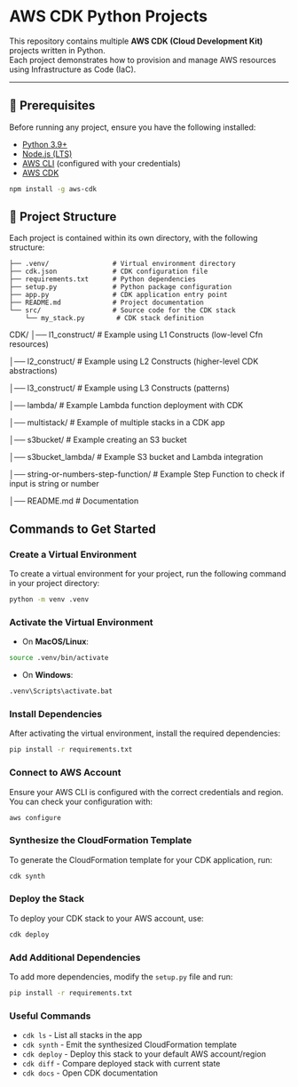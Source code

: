 # AWS CDK Python Projects

This repository contains multiple **AWS CDK (Cloud Development Kit)** projects written in Python.  
Each project demonstrates how to provision and manage AWS resources using Infrastructure as Code (IaC).

---

## 📌 Prerequisites

Before running any project, ensure you have the following installed:

- [Python 3.9+](https://www.python.org/downloads/)
- [Node.js (LTS)](https://nodejs.org/en/download/)
- [AWS CLI](https://docs.aws.amazon.com/cli/latest/userguide/getting-started-install.html) (configured with your credentials)
- [AWS CDK](https://docs.aws.amazon.com/cdk/v2/guide/getting_started.html)

```bash
npm install -g aws-cdk
```

## 📂 Project Structure
Each project is contained within its own directory, with the following structure:

```project_name/
├── .venv/                # Virtual environment directory   
├── cdk.json              # CDK configuration file
├── requirements.txt      # Python dependencies
├── setup.py              # Python package configuration
├── app.py                # CDK application entry point
├── README.md             # Project documentation
└── src/                  # Source code for the CDK stack
    └── my_stack.py        # CDK stack definition
```

CDK/
│── l1_construct/ # Example using L1 Constructs (low-level Cfn resources)

│── l2_construct/ # Example using L2 Constructs (higher-level CDK abstractions)

│── l3_construct/ # Example using L3 Constructs (patterns)

│── lambda/ # Example Lambda function deployment with CDK

│── multistack/ # Example of multiple stacks in a CDK app

│── s3bucket/ # Example creating an S3 bucket

│── s3bucket_lambda/ # Example S3 bucket and Lambda integration

│── string-or-numbers-step-function/ # Example Step Function to check if input is string or number

│── README.md # Documentation

## Commands to Get Started
### Create a Virtual Environment
To create a virtual environment for your project, run the following command in your project directory:
```bash 
python -m venv .venv
```
### Activate the Virtual Environment
- On **MacOS/Linux**:
```bash
source .venv/bin/activate
```
- On **Windows**:
```bash
.venv\Scripts\activate.bat
```
### Install Dependencies
After activating the virtual environment, install the required dependencies:
```bash
pip install -r requirements.txt
```
### Connect to AWS Account
Ensure your AWS CLI is configured with the correct credentials and region. You can check your configuration with:
```bash
aws configure
```

### Synthesize the CloudFormation Template
To generate the CloudFormation template for your CDK application, run:
```bash
cdk synth   
```         
### Deploy the Stack
To deploy your CDK stack to your AWS account, use:
```bash
cdk deploy
```
### Add Additional Dependencies
To add more dependencies, modify the `setup.py` file and run:
```bash
pip install -r requirements.txt
```
### Useful Commands
- `cdk ls`          - List all stacks in the app
- `cdk synth`       - Emit the synthesized CloudFormation template
- `cdk deploy`      - Deploy this stack to your default AWS account/region
- `cdk diff`        - Compare deployed stack with current state
- `cdk docs`        - Open CDK documentation
